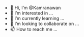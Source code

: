 - 👋 Hi, I’m @Kamranawan
- 👀 I’m interested in ...
- 🌱 I’m currently learning ...
- 💞️ I’m looking to collaborate on ...
- 📫 How to reach me ...

<!---
Kamranawan/Kamranawan is a ✨ special ✨ repository because its `README.md` (this file) appears on your GitHub profile.
You can click the Preview link to take a look at your changes.
--->
